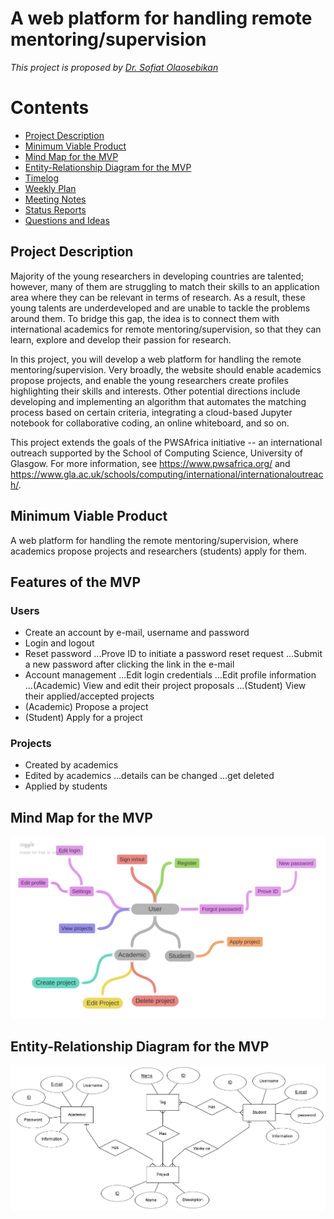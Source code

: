 # A web platform for handling remote mentoring/supervision

_This project is proposed by [Dr. Sofiat Olaosebikan](http://www.dcs.gla.ac.uk/~sofiat/)_

# Contents

* [Project Description](#project-description)
* [Minimum Viable Product](#minimum-viable-product)
* [Mind Map for the MVP](#mind-map-for-the-mvp)
* [Entity-Relationship Diagram for the MVP](#entity-relationship-diagram-for-the-mvp)
* [Timelog](https://github.com/MehmetZorlu07/remote-mentoring/blob/master/wiki/timelog.md)
* [Weekly Plan](https://github.com/MehmetZorlu07/remote-mentoring/blob/master/wiki/plan.md)
* [Meeting Notes](https://github.com/MehmetZorlu07/remote-mentoring/blob/master/wiki/minutes.md)
* [Status Reports](https://github.com/MehmetZorlu07/remote-mentoring/blob/master/wiki/status-reports.md)
* [Questions and Ideas](https://github.com/MehmetZorlu07/remote-mentoring/blob/master/wiki/questions.md)


## Project Description 

Majority of the young researchers in developing countries are talented; however, many of them are struggling to match their skills to an application area where they can be relevant in terms of research. As a result, these young talents are underdeveloped and are unable to tackle the problems around them. To bridge this gap, the idea is to connect them with international academics for remote mentoring/supervision, so that they can learn, explore and develop their passion for research.

In this project, you will develop a web platform for handling the remote mentoring/supervision. Very broadly, the website should enable academics propose projects, and enable the young researchers create profiles highlighting their skills and interests. Other potential directions include developing and implementing an algorithm that automates the matching process based on certain criteria, integrating a cloud-based Jupyter notebook for collaborative coding, an online whiteboard, and so on.

This project extends the goals of the PWSAfrica initiative -- an international outreach supported by the School of Computing Science, University of Glasgow. For more information, see https://www.pwsafrica.org/ and https://www.gla.ac.uk/schools/computing/international/internationaloutreach/.

## Minimum Viable Product 

A web platform for handling the remote mentoring/supervision, where academics propose projects and researchers (students) apply for them.

## Features of the MVP

### Users
* Create an account by e-mail, username and password
* Login and logout
* Reset password 
...Prove ID to initiate a password reset request
...Submit a new password after clicking the link in the e-mail
* Account management 
...Edit login credentials
...Edit profile information
...(Academic) View and edit their project proposals
...(Student) View their applied/accepted projects
* (Academic) Propose a project
* (Student) Apply for a project

### Projects
* Created by academics
* Edited by academics
...details can be changed
...get deleted
* Applied by students

## Mind Map for the MVP 

![Mind Map](https://github.com/MehmetZorlu07/remote-mentoring/blob/master/wiki/images/mind-map.png)

## Entity-Relationship Diagram for the MVP

![ER](https://github.com/MehmetZorlu07/remote-mentoring/blob/master/wiki/images/remote-mentoring-ER.png)
